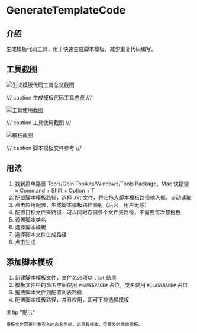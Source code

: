 # GenerateTemplateCode

## 介绍

生成模板代码工具，用于快速生成脚本模板，减少重复代码编写。

## 工具截图

![生成模板代码工具总览截图](../../../imgs/GenerateTemplateCode_Overview.png)

/// caption
生成模板代码工具总览
///

![工具使用截图](../../../imgs/GenerateTemplateCode_Use.png)

/// caption
工具使用截图
///

![模板截图](../../../imgs/GenerateTemplateCode_Template.png)

/// caption
脚本模板文件参考
///

## 用法

1. 找到菜单路径 Tools/Odin Toolkits/Windows/Tools Package，Mac 快捷键 = Command + Shift + Option + T
2. 配置脚本模板路径，选择 .txt 文件，将它拖入脚本模板路径输入框，自动读取
3. 点击应用配置，生成脚本模板路径映射（后台，用户无感）
4. 配置目标文件夹路径，可以同时存储多个文件夹路径，不需要每次都拖拽
5. 设置脚本类名
6. 选择脚本模板
7. 选择脚本文件生成路径
8. 点击生成

## 添加脚本模板

1. 新建脚本模板文件，文件名必须以 `.txt` 结尾
2. 模板文件中的命名空间使用 `#NAMESPACE#` 占位，类名使用 `#CLASSNAME#` 占位
3. 拖拽脚本文件到配置列表路径
4. 配置脚本模板路径，并且应用，即可下拉选择模板

!!! tip "提示"

    模板文件需要注意引入的命名空间，如果有修改，需要及时修改模板。
